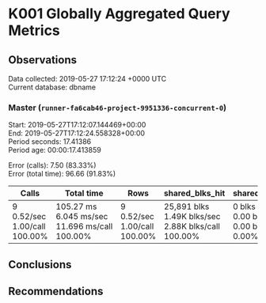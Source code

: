 # K001 Globally Aggregated Query Metrics

## Observations ##
Data collected: 2019-05-27 17:12:24 +0000 UTC  
Current database: dbname  



### Master (`runner-fa6cab46-project-9951336-concurrent-0`) ###
Start: 2019-05-27T17:12:07.144469+00:00  
End: 2019-05-27T17:12:24.558328+00:00  
Period seconds: 17.41386  
Period age: 00:00:17.413859  

Error (calls): 7.50 (83.33%)  
Error (total time): 96.66 (91.83%)

| Calls | Total&nbsp;time | Rows | shared_blks_hit | shared_blks_read | shared_blks_dirtied | shared_blks_written | blk_read_time | blk_write_time | kcache_reads | kcache_writes | kcache_user_time_ms | kcache_system_time |
|-------|------------|------|-----------------|------------------|---------------------|---------------------|---------------|----------------|--------------|---------------|---------------------|--------------------|
|9<br/>0.52/sec<br/>1.00/call<br/>100.00% |105.27&nbsp;ms<br/>6.045&nbsp;ms/sec<br/>11.696&nbsp;ms/call<br/>100.00% |9<br/>0.52/sec<br/>1.00/call<br/>100.00% |25,891&nbsp;blks<br/>1.49K&nbsp;blks/sec<br/>2.88K&nbsp;blks/call<br/>100.00% |0&nbsp;blks<br/>0.00&nbsp;blks/sec<br/>0.00&nbsp;blks/call<br/>0.00% |0&nbsp;blks<br/>0.00&nbsp;blks/sec<br/>0.00&nbsp;blks/call<br/>0.00% |0&nbsp;blks<br/>0.00&nbsp;blks/sec<br/>0.00&nbsp;blks/call<br/>0.00% |0.00&nbsp;ms<br/>0.000&nbsp;ms/sec<br/>0.000&nbsp;ms/call<br/>0.00% |0.00&nbsp;ms<br/>0.000&nbsp;ms/sec<br/>0.000&nbsp;ms/call<br/>0.00% |0.00&nbsp;bytes<br/>0.00&nbsp;bytes/sec<br/>0.00&nbsp;bytes/call<br/>0.00% |0.00&nbsp;bytes<br/>0.00&nbsp;bytes/sec<br/>0.00&nbsp;bytes/call<br/>0.00% |0.00&nbsp;ms<br/>0.000&nbsp;ms/sec<br/>0.000&nbsp;ms/call<br/>0.00% |0.00&nbsp;ms<br/>0.000&nbsp;ms/sec<br/>0.000&nbsp;ms/call<br/>0.00%|





## Conclusions ##


## Recommendations ##

